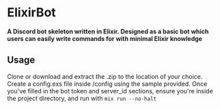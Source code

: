 # ElixirBot

**A Discord bot skeleton written in Elixir. Designed as a basic bot which users can easily write commands for with minimal Elixir knowledge**

## Usage

Clone or download and extract the .zip to the location of your choice. Create a config.exs file inside /config using the sample provided. Once you've filled in the bot token and server_id sections, ensure you're inside the project directory, and run with `mix run --no-halt`

